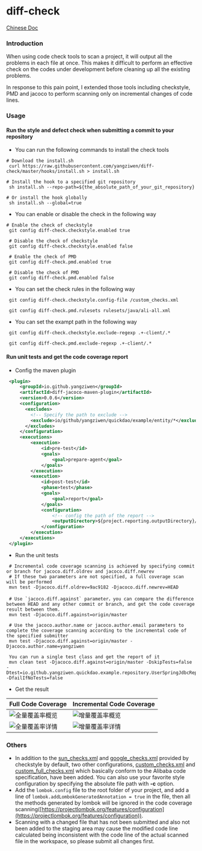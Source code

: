 # diff-check

[Chinese Doc](https://github.com/yangziwen/diff-check/blob/master/README_CN.md)
### Introduction
When using code check tools to scan a project, it will output all the problems in each file at once. This makes it difficult to perform an effective check on the codes under development before cleaning up all the existing problems.

In response to this pain point, I extended those tools including checkstyle, PMD and jacoco to perform scanning only on incremental changes of code lines.

### Usage
#### Run the style and defect check when submitting a commit to your repository
* You can run the following commands to install the check tools
```Shell
# Download the install.sh
 curl https://raw.githubusercontent.com/yangziwen/diff-check/master/hooks/install.sh > install.sh

# Install the hook to a specified git repository
 sh install.sh --repo-path=${the_absolute_path_of_your_git_repository}

# Or install the hook globally
 sh install.sh --global=true
```

* You can enable or disable the check in the following way
```Shell
# Enable the check of checkstyle
 git config diff-check.checkstyle.enabled true
 
 # Disable the check of checkstyle
 git config diff-check.checkstyle.enabled false
 
 # Enable the check of PMD
 git config diff-check.pmd.enabled true
 
 # Disable the check of PMD
 git config diff-check.pmd.enabled false
```

* You can set the check rules in the following way
```Shell
 git config diff-check.checkstyle.config-file /custom_checks.xml
 
 git config diff-check.pmd.rulesets rulesets/java/ali-all.xml
```

* You can set the exampt path in the following way
```Shell
 git config diff-check.checkstyle.exclude-regexp .+-client/.*
 
 git config diff-check.pmd.exclude-regexp .+-client/.*
```

#### Run unit tests and get the code coverage report

* Config the maven plugin
```Xml
 <plugin>
     <groupId>io.github.yangziwen</groupId>
     <artifactId>diff-jacoco-maven-plugin</artifactId>
     <version>0.0.6</version>
     <configuration>
       <excludes>
         <!-- Specify the path to exclude -->
         <exclude>io/github/yangziwen/quickdao/example/entity/*</exclude>
       </excludes>
     </configuration>
     <executions>
         <execution>
             <id>pre-test</id>
             <goals>
                 <goal>prepare-agent</goal>
             </goals>
         </execution>
         <execution>
             <id>post-test</id>
             <phase>test</phase>
             <goals>
                 <goal>report</goal>
             </goals>
             <configuration>
                 <!-- config the path of the report -->
                 <outputDirectory>${project.reporting.outputDirectory}/jacoco-diff</outputDirectory>
             </configuration>
         </execution>
     </executions>
 </plugin>
```

* Run the unit tests
```Shell
 # Incremental code coverage scanning is achieved by specifying commit or branch for jacoco.diff.oldrev and jacoco.diff.newrev
 # If these two parameters are not specified, a full coverage scan will be performed
 mvn test -Djacoco.diff.oldrev=9ac9182 -Djacoco.diff.newrev=HEAD
 
 # Use `jacoco.diff.against` parameter，you can compare the difference between HEAD and any other commit or branch, and get the code coverage result between them. 
 mvn test -Djacoco.diff.against=origin/master

 # Use the jacoco.author.name or jacoco.author.email parameters to complete the coverage scanning according to the incremental code of the specified submitter
 mvn test -Djacoco.diff.against=origin/master -Djacoco.author.name=yangziwen
 
 You can run a single test class and get the report of it
 mvn clean test -Djacoco.diff.against=origin/master -DskipTests=false -Dtest=io.github.yangziwen.quickdao.example.repository.UserSpringJdbcRepositoryTest -DfailIfNoTests=false
```

* Get the result

Full Code Coverage | Incremental Code Coverage
-|-
![全量覆盖率概览](https://raw.githubusercontent.com/wiki/yangziwen/diff-check/jacoco-images/full-coverage-summary.png) | ![增量覆盖率概览](https://raw.githubusercontent.com/wiki/yangziwen/diff-check/jacoco-images/incremental-coverage-summary.png)
![全量覆盖率详情](https://raw.githubusercontent.com/wiki/yangziwen/diff-check/jacoco-images/full-coverage-detail.png) | ![增量覆盖率详情](https://raw.githubusercontent.com/wiki/yangziwen/diff-check/jacoco-images/incremental-coverage-detail.png)



### Others
* In addition to the [sun_checks.xml](https://github.com/checkstyle/checkstyle/blob/master/src/main/resources/sun_checks.xml) and [google_checks.xml](https://github.com/checkstyle/checkstyle/blob/master/src/main/resources/google_checks.xml) provided by checkstyle by default, two other configurations, [custom_checks.xml](https://github.com/yangziwen/diff-check/blob/master/diff-checkstyle/src/main/resources/custom_checks.xml) and [custom_full_checks.xml](https://github.com/yangziwen/diff-check/blob/master/diff-checkstyle/src/main/resources/custom_full_checks.xml) which basically conform to the Alibaba code specification, have been added. You can also use your favorite style configuration by specifying the absolute file path with <b>-c</b> option.
* Add the `lombok.config` file to the root folder of your project, and add a line of `lombok.addLombokGeneratedAnnotation = true` in the file, then all the methods generated by lombok will be ignored in the code coverage scanning([https://projectlombok.org/features/configuration](https://projectlombok.org/features/configuration)).
* Scanning with a changed file that has not been submitted and also not been added to the staging area may cause the modified code line calculated being inconsistent with the code line of the actual scanned file in the workspace, so please submit all changes first.
